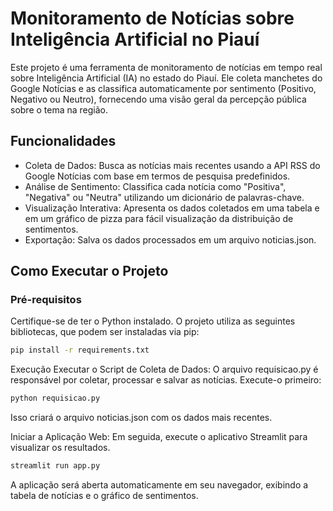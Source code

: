 # Monitoramento de Notícias sobre Inteligência Artificial no Piauí

Este projeto é uma ferramenta de monitoramento de notícias em tempo real sobre Inteligência Artificial (IA) no estado do Piauí. Ele coleta manchetes do Google Notícias e as classifica automaticamente por sentimento (Positivo, Negativo ou Neutro), fornecendo uma visão geral da percepção pública sobre o tema na região.

## Funcionalidades

- Coleta de Dados: Busca as notícias mais recentes usando a API RSS do Google Notícias com base em termos de pesquisa predefinidos.
- Análise de Sentimento: Classifica cada notícia como "Positiva", "Negativa" ou "Neutra" utilizando um dicionário de palavras-chave.
- Visualização Interativa: Apresenta os dados coletados em uma tabela e em um gráfico de pizza para fácil visualização da distribuição de sentimentos.
- Exportação: Salva os dados processados em um arquivo noticias.json.

## Como Executar o Projeto

### Pré-requisitos

Certifique-se de ter o Python instalado. O projeto utiliza as seguintes bibliotecas, que podem ser instaladas via pip:

```bash
pip install -r requirements.txt
```
Execução
Executar o Script de Coleta de Dados: O arquivo requisicao.py é responsável por coletar, processar e salvar as notícias. Execute-o primeiro:

```Bash
python requisicao.py
```



Isso criará o arquivo noticias.json com os dados mais recentes.

Iniciar a Aplicação Web: Em seguida, execute o aplicativo Streamlit para visualizar os resultados.

```Bash
streamlit run app.py
```
A aplicação será aberta automaticamente em seu navegador, exibindo a tabela de notícias e o gráfico de sentimentos.
